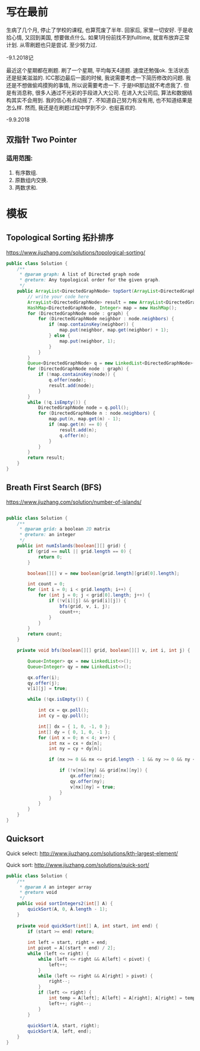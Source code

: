 # 写在最前

生病了几个月, 停止了学校的课程, 也算荒废了半年. 回家后, 家里一切安好. 
于是收拾心情, 又回到美国, 想要做点什么. 如果1月份前找不到fulltime, 就宣布放弃正常计划. 
从零刷题也只是尝试. 至少努力过.

-9.1.2018记

最近这个星期都在刷题. 刷了一个星期, 平均每天4道题. 速度还勉强ok. 生活状态还是挺美滋滋的.
ICC那边最后一面的时候, 我说需要考虑一下简历修改的问题. 我还是不想做偷鸡摸狗的事情, 所以说需要考虑一下. 
于是HR那边就不考虑我了.
但是有消息称, 很多人通过不光彩的手段进入大公司. 在进入大公司后, 算法和数据结构其实不会用到.
我的信心有点动摇了. 不知道自己努力有没有用, 也不知道结果是怎么样.
然而, 我还是在刷题过程中学到不少. 也挺喜欢的. 

-9.9.2018


## 双指针 Two Pointer

### 适用范围: 

1. 有序数组.
2. 原数组内交换.
3. 两数求和.


# 模板

## Topological Sorting 拓扑排序 

https://www.jiuzhang.com/solutions/topological-sorting/

````java
public class Solution {
    /**
     * @param graph: A list of Directed graph node
     * @return: Any topological order for the given graph.
     */    
    public ArrayList<DirectedGraphNode> topSort(ArrayList<DirectedGraphNode> graph) {
        // write your code here
        ArrayList<DirectedGraphNode> result = new ArrayList<DirectedGraphNode>();
        HashMap<DirectedGraphNode, Integer> map = new HashMap();
        for (DirectedGraphNode node : graph) {
            for (DirectedGraphNode neighbor : node.neighbors) {
                if (map.containsKey(neighbor)) {
                    map.put(neighbor, map.get(neighbor) + 1);
                } else {
                    map.put(neighbor, 1); 
                }
            }
        }
        Queue<DirectedGraphNode> q = new LinkedList<DirectedGraphNode>();
        for (DirectedGraphNode node : graph) {
            if (!map.containsKey(node)) {
                q.offer(node);
                result.add(node);
            }
        }
        while (!q.isEmpty()) {
            DirectedGraphNode node = q.poll();
            for (DirectedGraphNode n : node.neighbors) {
                map.put(n, map.get(n) - 1);
                if (map.get(n) == 0) {
                    result.add(n);
                    q.offer(n);
                }
            }
        }
        return result;
    }
}
````

## Breath First Search (BFS)

https://www.jiuzhang.com/solution/number-of-islands/

````java

public class Solution {
    /**
     * @param grid: a boolean 2D matrix
     * @return: an integer
     */
    public int numIslands(boolean[][] grid) {
        if (grid == null || grid.length == 0) {
            return 0;
        }

        boolean[][] v = new boolean[grid.length][grid[0].length];

        int count = 0;
        for (int i = 0; i < grid.length; i++) {
            for (int j = 0; j < grid[0].length; j++) {
                if (!v[i][j] && grid[i][j]) {
                    bfs(grid, v, i, j);
                    count++;
                }
            }
        }
        return count;
    }

    private void bfs(boolean[][] grid, boolean[][] v, int i, int j) {

        Queue<Integer> qx = new LinkedList<>();
        Queue<Integer> qy = new LinkedList<>();

        qx.offer(i);
        qy.offer(j);
        v[i][j] = true;

        while (!qx.isEmpty()) {

            int cx = qx.poll();
            int cy = qy.poll();

            int[] dx = { 1, 0, -1, 0 };
            int[] dy = { 0, 1, 0, -1 };
            for (int x = 0; n < 4; x++) {
                int nx = cx + dx[n];
                int ny = cy + dy[n];

                if (nx >= 0 && nx <= grid.length - 1 && ny >= 0 && ny <= grid[0].length - 1) {

                    if (!v[nx][ny] && grid[nx][ny]) {
                        qx.offer(nx);
                        qy.offer(ny);
                        v[nx][ny] = true;
                    }
                }
            }
        }
    }
}


````



## Quicksort

Quick select:
http://www.jiuzhang.com/solutions/kth-largest-element/

Quick sort:
http://www.jiuzhang.com/solutions/quick-sort/

````java
public class Solution {
    /**
     * @param A an integer array
     * @return void
     */
    public void sortIntegers2(int[] A) {
        quickSort(A, 0, A.length - 1);
    }
    
    private void quickSort(int[] A, int start, int end) {
        if (start >= end) return;
        
        int left = start, right = end;
        int pivot = A[(start + end) / 2];
        while (left <= right) {
            while (left <= right && A[left] < pivot) {
                left++;
            }
            while (left <= right && A[right] > pivot) {
                right--;
            }
            if (left <= right) {
                int temp = A[left]; A[left] = A[right]; A[right] = temp;
                left++; right--;
            }
        }
        
        quickSort(A, start, right);
        quickSort(A, left, end);
    }
}
````